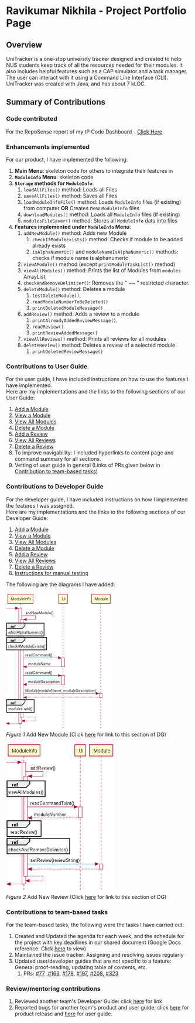# Ravikumar Nikhila - Project Portfolio Page

## Overview
UniTracker is a one-stop university tracker designed and created to help NUS students keep track of all the resources needed for their modules.
It also includes helpful features such as a CAP simulator and a task manager. The user can interact with it using a Command Line Interface (CLI).
UniTracker was created with Java, and has about 7 kLOC.  

## Summary of Contributions

### Code contributed
For the RepoSense report of my tP Code Dashboard - [Click Here](https://nus-cs2113-ay2021s2.github.io/tp-dashboard/?search=AY2021S2-CS2113T-F08-4%2Ftp%5Bmaster%5D&sort=groupTitle&sortWithin=title&timeframe=commit&mergegroup=&groupSelect=groupByRepos&breakdown=true&checkedFileTypes=docs~functional-code~test-code~other&since=2021-03-05&tabOpen=true&tabType=authorship&zFR=false&tabAuthor=nivikcivik&tabRepo=AY2021S2-CS2113T-F08-4%2Ftp%5Bmaster%5D&authorshipIsMergeGroup=false&authorshipFileTypes=docs~functional-code~test-code)
  
### Enhancements implemented  

For our product, I have implemented the following:
1. **Main Menu**: skeleton code for others to integrate their features in
1. **`ModuleInfo` Menu**: skeleton code
1. **`Storage` methods for `ModuleInfo`**:
    1. `loadAllFiles()` method: Loads all Files
    1. `saveAllFiles()` method: Saves all Files
    1. `loadModuleInfoFile()` method: Loads `ModuleInfo` files (if existing) from computer **OR** Creates new `ModuleInfo` files 
    1. `downloadModules()` method: Loads all `ModuleInfo` files (if existing)
    1. `modulesFileSaver()` method: Stores all `ModuleInfo` data into files
1. **Features implemented under `ModuleInfo` Menu**:
    1. `addNewModule()` method: Adds new Module
         1. `checkIfModuleExists()` method: Checks if module to be added already exists
         1. `isAlphaNumeric()` and `moduleNameIsAlphaNumeric()` methods: checks if module name is alphanumeric
    1. `viewAModule()` method (except `printModuleTaskList()` method)
    1. `viewAllModules()` method: Prints the list of Modules from `modules` ArrayList
    1.  `checkAndRemoveDelimiter()`: Removes the " ~~ " restricted character.
    1. `deleteModule()` method: Deletes a module
         1. `testDeleteModule()`, 
         1. `readModuleNumberToBeDeleted()`
         1. `printDeletedModuleMessage()` 
    1. `addReview()` method: Adds a review to a module
         1. `printAlreadyAddedReviewMessage()`, 
         1. `readReview()` 
         1. `printReviewAddedMessage()`
    1. `viewAllReviews()` method: Prints all reviews for all modules
    1. `deleteReview()` method: Deletes a review of a selected module
         1. `printDeletedReviewMessage()`

### Contributions to User Guide

For the user guide, I have included instructions on how to use the features I have implemented.  
Here are my implementations and the links to the following sections of our User Guide:
1. [Add a Module](https://ay2021s2-cs2113t-f08-4.github.io/tp/UserGuide.html#311-add-a-module)
1. [View a Module](https://ay2021s2-cs2113t-f08-4.github.io/tp/UserGuide.html#312-view-a-module)
1. [View All Modules](https://ay2021s2-cs2113t-f08-4.github.io/tp/UserGuide.html#313-view-all-modules)
1. [Delete a Module](https://ay2021s2-cs2113t-f08-4.github.io/tp/UserGuide.html#314-delete-a-module)
1. [Add a Review](https://ay2021s2-cs2113t-f08-4.github.io/tp/UserGuide.html#318-add-a-review)
1. [View All Reviews](https://ay2021s2-cs2113t-f08-4.github.io/tp/UserGuide.html#319-view-all-reviews)
1. [Delete a Review](https://ay2021s2-cs2113t-f08-4.github.io/tp/UserGuide.html#3110-delete-a-review)
1. To improve navigability: I included hyperlinks to content page and command summary for all sections.
1. Vetting of user guide in general (Links of PRs given below in [Contribution to team-based tasks](#contributions-to-team-based-tasks))

### Contributions to Developer Guide

For the developer guide, I have included instructions on how I implemented the features I was assigned.  
Here are my implementations and the links to the following sections of our Developer Guide:  
1. [Add a Module](https://ay2021s2-cs2113t-f08-4.github.io/tp/DeveloperGuide.html#401-add-new-module)
1. [View a Module](https://ay2021s2-cs2113t-f08-4.github.io/tp/DeveloperGuide.html#402-view-a-module)
1. [View All Modules](https://ay2021s2-cs2113t-f08-4.github.io/tp/DeveloperGuide.html#403-view-all-modules)
1. [Delete a Module](https://ay2021s2-cs2113t-f08-4.github.io/tp/DeveloperGuide.html#404-delete-a-module)
1. [Add a Review](https://ay2021s2-cs2113t-f08-4.github.io/tp/DeveloperGuide.html#405-add-new-review)
1. [View All Reviews]()
1. [Delete a Review](https://ay2021s2-cs2113t-f08-4.github.io/tp/DeveloperGuide.html#406-delete-a-review)
1. [Instructions for manual testing](https://ay2021s2-cs2113t-f08-4.github.io/tp/DeveloperGuide.html#9-instructions-for-manual-testing)

The following are the diagrams I have added:  

![Diagram](../diagrams/moduleInfo/module/addNewModule.png)  
*Figure 1* Add New Module (Click [here](https://ay2021s2-cs2113t-f08-4.github.io/tp/DeveloperGuide.html#401-add-new-module) for link to this section of DG)  


![Diagram](../diagrams/moduleInfo/addNewReview.png)  
*Figure 2* Add New Review (Click [here](https://ay2021s2-cs2113t-f08-4.github.io/tp/DeveloperGuide.html#405-add-new-review) for link to this section of DG)  

### Contributions to team-based tasks

For the team-based tasks, the following were the tasks I have carried out:
1. Created and Updated the agenda for each week, and the schedule for the project with key deadlines in our shared document (Google Docs reference: Click [here](https://docs.google.com/document/d/1OS9hzySKeTXJS7QB2QJ9jiAo_eLP2mwfdxYvAhlCgbg/edit?usp=sharing) to view)
1. Maintained the issue tracker: Assigning and resolving issues regularly
1. Updated user/developer guides that are not specific to a feature: General proof-reading, updating table of contents, etc.  
    1. PRs: [#77](https://github.com/AY2021S2-CS2113T-F08-4/tp/pull/77) ,[#163](https://github.com/AY2021S2-CS2113T-F08-4/tp/pull/163), [#179](https://github.com/AY2021S2-CS2113T-F08-4/tp/pull/179), [#197](https://github.com/AY2021S2-CS2113T-F08-4/tp/pull/197), [#208](https://github.com/AY2021S2-CS2113T-F08-4/tp/pull/208), [#323](https://github.com/AY2021S2-CS2113T-F08-4/tp/pull/323)


### Review/mentoring contributions

1. Reviewed another team's Developer Guide: click [here](https://github.com/nus-cs2113-AY2021S2/tp/pull/30) for link
1. Reported bugs for another team's product and user guide: click [here](https://github.com/AY2021S2-CS2113-F10-1/tp/releases) for product release and [here](https://ay2021s2-cs2113-f10-1.github.io/tp/UserGuide.html) for user guide.  
